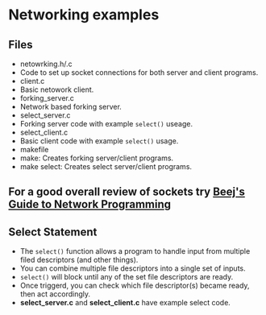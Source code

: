 # Networking examples

## Files
* netowrking.h/.c
 * Code to set up socket connections for both server and client programs.
* client.c
 * Basic netowork client.
* forking_server.c
 * Network based forking server.
* select_server.c
 * Forking server code with example `select()` useage.
* select_client.c
 * Basic client code with example `select()` usage.
* makefile
 * make: Creates forking server/client programs.
 * make select: Creates select server/client programs.

## For a good overall review of sockets try [Beej's Guide to Network Programming](http://beej.us/guide/bgnet/html/single/bgnet.html)

## Select Statement
* The `select()` function allows a program to handle input from multiple filed descriptors (and other things).
* You can combine multiple file descriptors into a single set of inputs.
* `select()` will block until any of the set file descriptors are ready.
* Once triggerd, you can check which file descriptor(s) became ready, then act accordingly.
* **select_server.c** and **select_client.c** have example select code.
